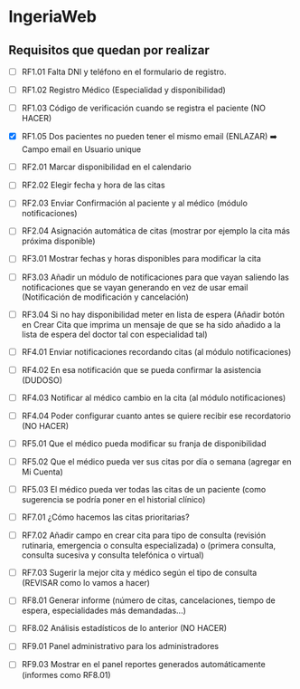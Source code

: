 # IngeriaWeb

## Requisitos que quedan por realizar
- [ ] RF1.01 Falta DNI y teléfono en el formulario de registro.
- [ ] RF1.02 Registro Médico (Especialidad y disponibilidad)
- [ ] RF1.03 Código de verificación cuando se registra el paciente (NO HACER)
- [x] RF1.05 Dos pacientes no pueden tener el mismo email (ENLAZAR) ➡️ Campo email en Usuario unique 

- [ ] RF2.01 Marcar disponibilidad en el calendario
- [ ] RF2.02 Elegir fecha y hora de las citas
- [ ] RF2.03 Enviar Confirmación al paciente y al médico (módulo notificaciones)
- [ ] RF2.04 Asignación automática de citas (mostrar por ejemplo la cita más próxima disponible)

- [ ] RF3.01 Mostrar fechas y horas disponibles para modificar la cita
- [ ] RF3.03 Añadir un módulo de notificaciones para que vayan saliendo las notificaciones que se vayan generando en vez de usar email (Notificación de modificación y cancelación)
- [ ] RF3.04 Si no hay disponibilidad meter en lista de espera (Añadir botón en Crear Cita que imprima un mensaje de que se ha sido añadido a la lista de espera del doctor tal con especialidad tal)

- [ ] RF4.01 Enviar notificaciones recordando citas (al módulo notificaciones)
- [ ] RF4.02 En esa notificación que se pueda confirmar la asistencia (DUDOSO)
- [ ] RF4.03 Notificar al médico cambio en la cita (al módulo notificaciones)
- [ ] RF4.04 Poder configurar cuanto antes se quiere recibir ese recordatorio (NO HACER)

- [ ] RF5.01 Que el médico pueda modificar su franja de disponibilidad
- [ ] RF5.02 Que el médico pueda ver sus citas por día o semana (agregar en Mi Cuenta)
- [ ] RF5.03 El médico pueda ver todas las citas de un paciente (como sugerencia se podría poner en el historial clínico)

- [ ] RF7.01 ¿Cómo hacemos las citas prioritarias?
- [ ] RF7.02 Añadir campo en crear cita para tipo de consulta (revisión rutinaria, emergencia o consulta especializada) o (primera consulta, consulta sucesiva y consulta telefónica o virtual)
- [ ] RF7.03 Sugerir la mejor cita y médico según el tipo de consulta (REVISAR como lo vamos a hacer)

- [ ] RF8.01 Generar informe (número de citas, cancelaciones, tiempo de espera, especialidades más demandadas...)
- [ ] RF8.02 Análisis estadísticos de lo anterior (NO HACER)

- [ ] RF9.01 Panel administrativo para los administradores
- [ ] RF9.03 Mostrar en el panel reportes generados automáticamente (informes como RF8.01)
